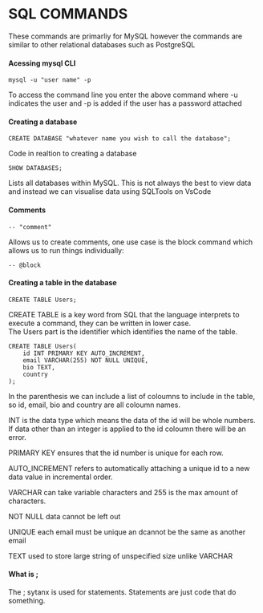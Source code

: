 # SQL COMMANDS

These commands are primarliy for MySQL however the commands are similar to other relational databases such as PostgreSQL 

#### Acessing mysql CLI
```
mysql -u "user name" -p
```
To access the command line you enter the above command where -u indicates the user and -p is added if the user has a password attached

#### Creating a database

```
CREATE DATABASE "whatever name you wish to call the database";
```
Code in realtion to creating a database

```
SHOW DATABASES;
```
Lists all databases within MySQL. This is not always the best to view data and instead we can visualise data using SQLTools on VsCode

#### Comments

```
-- "comment"
```
Allows us to create comments, one use case is the block command which allows us to run things individually:  

```
-- @block
```

#### Creating a table in the database

```
CREATE TABLE Users;
```
CREATE TABLE is a key word from SQL that the language interprets to execute a command, they can be written in lower case.   
The Users part is the identifier which identifies the name of the table.  

```
CREATE TABLE Users(
    id INT PRIMARY KEY AUTO_INCREMENT,
    email VARCHAR(255) NOT NULL UNIQUE,
    bio TEXT,
    country
);
```  
In the parenthesis we can include a list of coloumns to include in the table, so id, email, bio and country are all coloumn names.  

INT is the data type which means the data of the id will be whole numbers. If data other than an integer is applied to the id coloumn there will be an error.  

PRIMARY KEY ensures that the id number is unique for each row.  

AUTO_INCREMENT refers to automatically attaching a unique id to a new data value in incremental order.

VARCHAR can take variable characters and 255 is the max amount of characters.

NOT NULL data cannot be left out 

UNIQUE each email must be unique an dcannot be the same as another email

TEXT used to store large string of unspecified size unlike VARCHAR

#### What is ;
The ; sytanx is used for statements. Statements are just code that do something. 